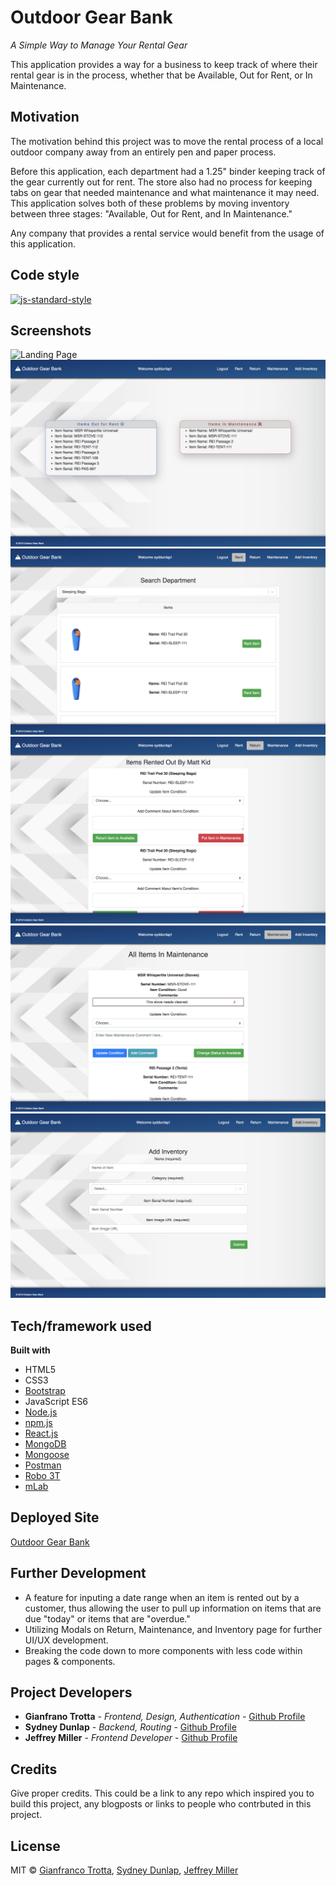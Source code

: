 # Outdoor Gear Bank
*A Simple Way to Manage Your Rental Gear*

This application provides a way for a business to keep track of where their rental gear is in the process, whether that be Available, Out for Rent, or In Maintenance. 

## Motivation
The motivation behind this project was to move the rental process of a local outdoor company away from an entirely pen and paper process. 

Before this application, each department had a 1.25" binder keeping track of the gear currently out for rent. The store also had no process for keeping tabs on gear that needed maintenance and what maintenance it may need. This application solves both of these problems by moving inventory between three stages: "Available, Out for Rent, and In Maintenance." 

Any company that provides a rental service would benefit from the usage of this application.

## Code style
[![js-standard-style](https://img.shields.io/badge/code%20style-standard-brightgreen.svg?style=flat)](https://github.com/feross/standard)
 
## Screenshots
![Landing Page](/readme_images/landingpage.png)
![Main Page](/readme_images/mainpage.png)
![Rent Page](/readme_images/rent.png)
![Return Page](/readme_images/return.png)
![Maintenance Page](/readme_images/maintenance.png)
![Inventory Page](/readme_images/inventory.png)

## Tech/framework used
<b>Built with</b>
- HTML5
- CSS3
- [Bootstrap](https://getbootstrap.com/)
- JavaScript ES6
- [Node.js](https://nodejs.org/en/)
- [npm.js](https://www.npmjs.com/)
- [React.js](https://reactjs.org/)
- [MongoDB](https://www.mongodb.com/)
- [Mongoose](https://mongoosejs.com/docs/api.html)
- [Postman](https://www.getpostman.com/)
- [Robo 3T](https://robomongo.org/)
- [mLab](https://mlab.com/)

## Deployed Site
[Outdoor Gear Bank](https://outdoor-gear-bank.herokuapp.com/)

## Further Development
- A feature for inputing a date range when an item is rented out by a customer, thus allowing the user to pull up information on items that are due "today" or items that are "overdue."
- Utilizing Modals on Return, Maintenance, and Inventory page for further UI/UX development.
- Breaking the code down to more components with less code within pages & components.

## Project Developers
* **Gianfrano Trotta** - *Frontend, Design, Authentication* - [Github Profile](https://github.com/giantrotta24)
* **Sydney Dunlap** - *Backend, Routing* - [Github Profile](https://github.com/syddunlap)
* **Jeffrey Miller** - *Frontend Developer* - [Github Profile](https://github.com/jamiller445)

## Credits
Give proper credits. This could be a link to any repo which inspired you to build this project, any blogposts or links to people who contrbuted in this project. 

## License
MIT © [Gianfranco Trotta](https://github.com/giantrotta24), [Sydney Dunlap](https://github.com/syddunlap), [Jeffrey Miller](https://github.com/jamiller445)